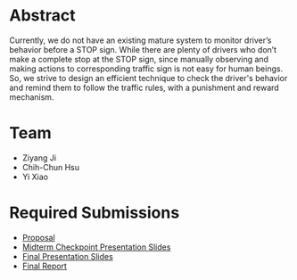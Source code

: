 # Abstract

Currently, we do not have an existing mature system to monitor driver’s behavior before a STOP sign. While there are plenty of drivers who don’t make a complete stop at the STOP sign, since manually observing and making actions to corresponding traffic sign is not easy for human beings. So, we strive to design an efficient technique to check the driver's behavior and remind them to follow the traffic rules, with a punishment and reward mechanism.

# Team

* Ziyang Ji
* Chih-Chun Hsu
* Yi Xiao

# Required Submissions

* [Proposal](proposal)
* [Midterm Checkpoint Presentation Slides](http://)
* [Final Presentation Slides](http://)
* [Final Report](report)
